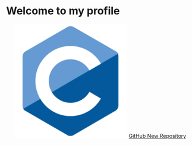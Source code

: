 # Welcome to my profile

<div align="center">
  <img src="https://raw.githubusercontent.com/devicons/devicon/ca28c779441053191ff11710fe24a9e6c23690d6/icons/c/c-original.svg" alt="C Logo" width="306" />
  <a href="https://github.com/Giovani-Simple-Dev/C-Knowledge" align="center-right">GitHub New Repository</a>
</div>
